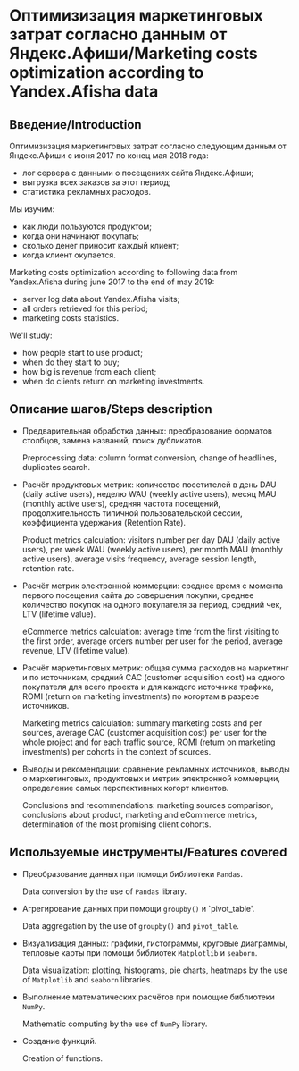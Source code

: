 # Оптимизизация маркетинговых затрат согласно данным от Яндекс.Афиши/Marketing costs optimization according to Yandex.Afisha data

## Введение/Introduction

Оптимизизация маркетинговых затрат согласно следующим данным от Яндекс.Афиши с июня 2017 по конец мая 2018 года:
- лог сервера с данными о посещениях сайта Яндекс.Афиши;
- выгрузка всех заказов за этот период;
- статистика рекламных расходов.

Мы изучим:
- как люди пользуются продуктом;
- когда они начинают покупать;
- сколько денег приносит каждый клиент;
- когда клиент окупается.

Marketing costs optimization according to following data from Yandex.Afisha during june 2017 to the end of may 2019:
- server log data about Yandex.Afisha visits;
- all orders retrieved for this period;
- marketing costs statistics.

We'll study:
- how people start to use product;
- when do they start to buy;
- how big is revenue from each client;
- when do clients return on marketing investments.

## Описание шагов/Steps description
- Предварительная обработка данных: преобразование форматов столбцов, замена названий, поиск дубликатов.

  Preprocessing data: column format conversion, change of headlines, duplicates search.
  
- Расчёт продуктовых метрик: количество посетителей в день DAU (daily active users), неделю WAU (weekly active users), месяц MAU (monthly active users), средняя частота посещений, продолжительность типичной пользовательской сессии, коэффициента удержания (Retention Rate).

  Product metrics calculation: visitors number per day DAU (daily active users), per week WAU (weekly active users), per month MAU (monthly active users), average visits frequency, average session length, retention rate.
  
- Расчёт метрик электронной коммерции: среднее время с момента первого посещения сайта до совершения покупки, среднее количество покупок на одного покупателя за период, средний чек, LTV (lifetime value).

  eCommerce metrics calculation: average time from the first visiting to the first order, average orders number per user for the period, average revenue, LTV (lifetime value).
  
- Расчёт маркетинговых метрик: общая сумма расходов на маркетинг и по источникам, средний CAC (customer acquisition cost) на одного покупателя для всего проекта и для каждого источника трафика, ROMI (return on marketing investments) по когортам в разрезе источников.

  Marketing metrics calculation: summary marketing costs and per sources, average CAC (customer acquisition cost) per user for the whole project and for each traffic source, ROMI (return on marketing investments) per cohorts in the context of sources.
  
- Выводы и рекомендации: сравнение рекламных источников, выводы о маркетинговых, продуктовых и метрик электронной коммерции, определение самых перспективных когорт клиентов.

  Conclusions and recommendations: marketing sources comparison, conclusions about product, marketing and eCommerce metrics, determination of the most promising client cohorts.

## Используемые инструменты/Features covered
- Преобразование данных при помощи библиотеки `Pandas`.
  
  Data conversion by the use of `Pandas` library.
  
- Агрегирование данных при помощи `groupby()` и `pivot_table'.
  
  Data aggregation by the use of `groupby()` and `pivot_table`.
  
- Визуализация данных: графики, гистограммы, круговые диаграммы, тепловые карты при помощи библиотек `Matplotlib` и `seaborn`.
  
  Data visualization: plotting, histograms, pie charts, heatmaps by the use of `Matplotlib` and `seaborn` libraries.
  
- Выполнение математических расчётов при помощие библиотеки `NumPy`.
  
  Mathematic computing by the use of `NumPy` library.
  
- Создание функций.
  
  Creation of functions.
